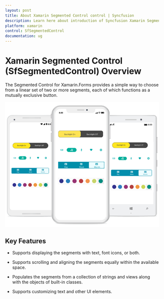 ```yaml
---
layout: post
title: About Xamarin Segmented Control control | Syncfusion
description: Learn here about introduction of Syncfusion Xamarin Segmented Control (SfSegmentedControl) control, its elements and more.
platform: xamarin
control: SfSegmentedControl
documentation: ug
---
```


# Xamarin Segmented Control (SfSegmentedControl) Overview

The Segmented Control for Xamarin.Forms provides a simple way to choose from a linear set of two or more segments, each of which functions as a mutually exclusive button.

![Segmented control overview](images/overview/Xamarin_Forms_Overview.png)

## Key Features

* Supports displaying the segments with text, font icons, or both.

* Supports scrolling and aligning the segments equally within the available space.

* Populates the segments from a collection of strings and views along with the objects of built-in classes.

* Supports customizing text and other UI elements.